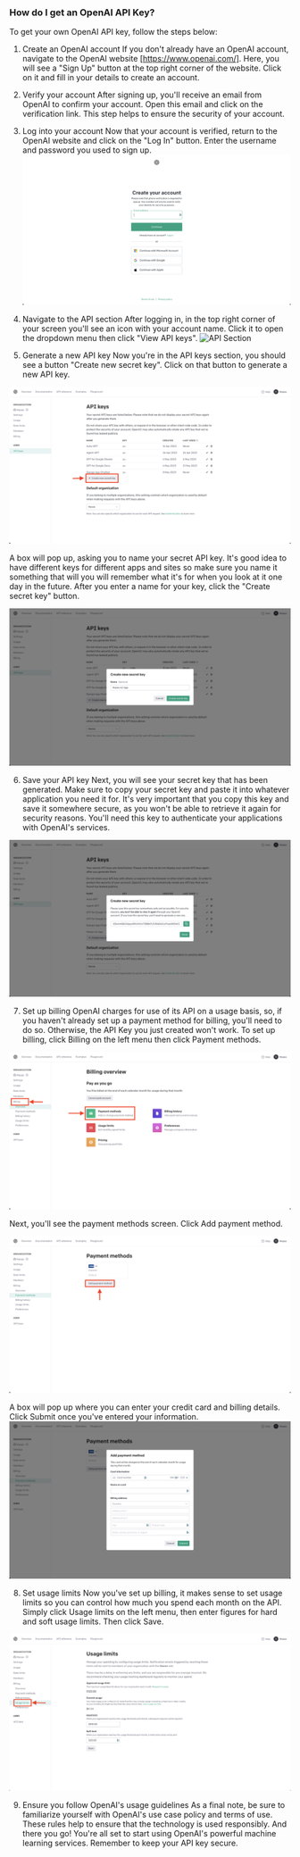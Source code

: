 ### How do I get an OpenAI API Key?
To get your own OpenAI API key, follow the steps below:
1. Create an OpenAI account‍
If you don't already have an OpenAI account, navigate to the OpenAI website [https://www.openai.com/].
Here, you will see a "Sign Up" button at the top right corner of the website. Click on it and fill in your details to create an account.
2. Verify your account‍
After signing up, you'll receive an email from OpenAI to confirm your account. Open this email and click on the verification link. This step helps to ensure the security of your account.
3. Log into your account‍
Now that your account is verified, return to the OpenAI website and click on the "Log In" button. Enter the username and password you used to sign up.
![Create an account](https://github.com/braincomputingsantosh/chatgpt-openapi-key/blob/main/images/6469d570e56849aa8a67c25c_openai-api-key-screen-2-2.png?raw=true)

5. Navigate to the API section
‍After logging in, in the top right corner of your screen you'll see an icon with your account name. Click it to open the dropdown menu then click "View API keys".
![API Section](https://github.com/braincomputingsantosh/chatgpt-openapi-key/assets/19161376/147ed957-4047-4e4b-94fb-987a1ff0612e)

6. Generate a new API key
‍Now you're in the API keys section, you should see a button "Create new secret key". Click on that button to generate a new API key.

![Generate API Key](https://github.com/braincomputingsantosh/chatgpt-openapi-key/blob/main/images/6469d5c5f01604a84f6364ad_openai-api-key-screen-4.png?raw=true)

A box will pop up, asking you to name your secret API key. It's good idea to have different keys for different apps and sites so make sure you name it something that will you will remember what it's for when you look at it one day in the future.
After you enter a name for your key, click the "Create secret key" button.

![Pop up](https://github.com/braincomputingsantosh/chatgpt-openapi-key/blob/main/images/6469d828492ea69c34c91379_openai-api-key-screen-5.png?raw=true)

6. Save your API key
Next, you will see your secret key that has been generated. Make sure to copy your secret key and paste it into whatever application you need it for.
It's very important that you copy this key and save it somewhere secure, as you won't be able to retrieve it again for security reasons. You'll need this key to authenticate your applications with OpenAI's services.

![Save your API Key](https://github.com/braincomputingsantosh/chatgpt-openapi-key/blob/main/images/6469d87c4014ad9e8d9ab855_openai-api-key-screen-6.png?raw=true)

7. Set up billing
OpenAI charges for use of its API on a usage basis, so, if you haven't already set up a payment method for billing, you'll need to do so. Otherwise, the API Key you just created won't work.
To set up billing, click Billing on the left menu then click Payment methods.

![Setup Billing](https://github.com/braincomputingsantosh/chatgpt-openapi-key/blob/main/images/6469f3c0e56849aa8a7dc870_openai-api-key-billing-screen-1%20(1).png?raw=true)

Next, you'll see the payment methods screen. Click Add payment method.

![Add Payment Method](https://github.com/braincomputingsantosh/chatgpt-openapi-key/blob/main/images/6469f3da4df1a312257c8c76_openai-api-key-billing-screen-2.png?raw=true)


A box will pop up where you can enter your credit card and billing details. Click Submit once you've entered your information.
![Payment Methods](https://github.com/braincomputingsantosh/chatgpt-openapi-key/blob/main/images/6469f3ec938397205381ea0f_openai-api-key-billing-screen-3.png?raw=true)

8. Set usage limits
Now you've set up billing, it makes sense to set usage limits so you can control how much you spend each month on the API.
Simply click Usage limits on the left menu, then enter figures for hard and soft usage limits. Then click Save.

![Set usage limits](https://github.com/braincomputingsantosh/chatgpt-openapi-key/blob/main/images/6469f3ff4e93fbcc803f750c_openai-api-key-usage-limits-screen-1.png?raw=true)

9. Ensure you follow OpenAI's usage guidelines‍
As a final note, be sure to familiarize yourself with OpenAI's use case policy and terms of use. These rules help to ensure that the technology is used responsibly.
And there you go! You're all set to start using OpenAI's powerful machine learning services. Remember to keep your API key secure.




